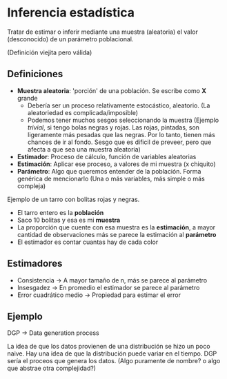 # Inferencia estadística

Tratar de estimar o inferir mediante una muestra (aleatoria) el valor (desconocido) de un parámetro poblacional.

(Definición viejita pero válida)

## Definiciones 

* **Muestra aleatoria**: 'porción' de una población. Se escribe como **X** grande
	* Debería ser un proceso relativamente estocástico, aleatorio. (La aleatoriedad es complicada/imposible)
	* Podemos tener muchos sesgos seleccionando la muestra (Ejemplo _trivial_, si tengo bolas negras y rojas. Las rojas, pintadas, son ligeramente más pesadas que las negras. Por lo tanto, tienen más chances de ir al fondo. Sesgo que es dificil de preveer, pero que afecta a que sea una muestra aleatoria)
* **Estimador**: Proceso de cálculo, función de variables aleatorias
* **Estimación**: Aplicar ese proceso, a valores de mi muestra (x chiquito)
* **Parámetro**: Algo que queremos entender de la población. Forma genérica de mencionarlo (Una o más variables, más simple o más compleja)

Ejemplo de un tarro con bolitas rojas y negras.

* El tarro entero es la **población**
* Saco 10 bolitas y esa es mi **muestra**
* La proporción que cuente con esa muestra es la **estimación**, a mayor cantidad de observaciones más se parece la estimación al **parámetro**
* El estimador es contar cuantas hay de cada color


## Estimadores

* Consistencia -> A mayor tamaño de n, más se parece al parámetro
* Insesgadez -> En promedio el estimador se parece al parámetro
* Error cuadrático medio -> Propiedad para estimar el error


## Ejemplo

DGP -> Data generation process

La idea de que los datos provienen de una distribución se hizo un poco naive. Hay una idea de que la distribución puede variar en el tiempo. DGP sería el proceos que genera los datos. (Algo puramente de nombre? o algo que abstrae otra complejidad?)

